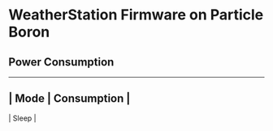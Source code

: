 # WeatherStation Firmware on Particle Boron

## Power Consumption

----------------------
| Mode  | Consumption |
----------------------
| Sleep | 